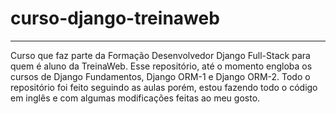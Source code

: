 # curso-django-treinaweb
<hr>

Curso que faz parte da Formação Desenvolvedor Django Full-Stack para quem é aluno da TreinaWeb.
Esse repositório, até o momento engloba os cursos de Django Fundamentos, Django ORM-1 e Django ORM-2.
Todo o repositório foi feito seguindo as aulas porém, estou fazendo todo o código em inglês e com algumas modificações feitas ao meu gosto.
